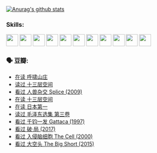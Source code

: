 
[![Anurag's github stats](https://github-readme-stats.vercel.app/api?username=w940853815)](https://github.com/anuraghazra/github-readme-stats)

### Skills:

<code><img height="32" src="https://cdn.jsdelivr.net/npm/simple-icons@v5/icons/python.svg"></code>
<code><img height="32" src="https://cdn.jsdelivr.net/npm/simple-icons@v5/icons/javascript.svg"></code>
<code><img height="32" src="https://cdn.jsdelivr.net/npm/simple-icons@v5/icons/django.svg"></code>
<code><img height="32" src="https://cdn.jsdelivr.net/npm/simple-icons@v5/icons/flask.svg"></code>
<code><img height="32" src="https://cdn.jsdelivr.net/npm/simple-icons@v5/icons/vuetify.svg"></code>
<code><img height="32" src="https://cdn.jsdelivr.net/npm/simple-icons@v5/icons/git.svg"></code>
<code><img height="32" src="https://cdn.jsdelivr.net/npm/simple-icons@v5/icons/docker.svg"></code>
<code><img height="32" src="https://cdn.jsdelivr.net/npm/simple-icons@v5/icons/postgresql.svg"></code>
<code><img height="32" src="https://cdn.jsdelivr.net/npm/simple-icons@v5/icons/elasticsearch.svg"></code>
<code><img height="32" src="https://cdn.jsdelivr.net/npm/simple-icons@v5/icons/macos.svg"></code>
<code><img height="32" src="https://cdn.jsdelivr.net/npm/simple-icons@v5/icons/linux.svg"></code>

### 🗣 豆瓣:

<!-- DOUBAN-ACTIVITIES:START -->
- [在读 呼啸山庄](https://www.douban.com/people/136069238/status/3701626992/?_i=40751592)
- [读过 十三层空间](https://www.douban.com/people/136069238/status/3700755247/?_i=40751592)
- [看过 人兽杂交 Splice‎ (2009)](https://www.douban.com/people/136069238/status/3700243036/?_i=40751592)
- [在读 十三层空间](https://www.douban.com/people/136069238/status/3695060207/?_i=40751592)
- [在读 日本第一](https://www.douban.com/people/136069238/status/3694074189/?_i=40751592)
- [读过 毛泽东选集 第三卷](https://www.douban.com/people/136069238/status/3693765677/?_i=40751592)
- [看过 千钧一发 Gattaca‎ (1997)](https://www.douban.com/people/136069238/status/3693596409/?_i=40751592)
- [看过 破·局‎ (2017)](https://www.douban.com/people/136069238/status/3692455583/?_i=40751592)
- [看过 入侵脑细胞 The Cell‎ (2000)](https://www.douban.com/people/136069238/status/3685689445/?_i=40751592)
- [看过 大空头 The Big Short‎ (2015)](https://www.douban.com/people/136069238/status/3684552601/?_i=40751592)
<!-- DOUBAN-ACTIVITIES:END -->
<!--
**w940853815/w940853815** is a ✨ _special_ ✨ repository because its `README.md` (this file) appears on your GitHub profile.

Here are some ideas to get you started:

- 🔭 I’m currently working on ...
- 🌱 I’m currently learning ...
- 👯 I’m looking to collaborate on ...
- 🤔 I’m looking for help with ...
- 💬 Ask me about ...
- 📫 How to reach me: ...
- 😄 Pronouns: ...
- ⚡ Fun fact: ...
-->
